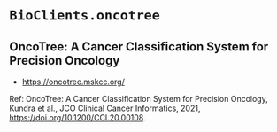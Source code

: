 # `BioClients.oncotree`

## OncoTree: A Cancer Classification System for Precision Oncology

 * <https://oncotree.mskcc.org/>

Ref: OncoTree: A Cancer Classification System for Precision Oncology, Kundra et al., JCO Clinical Cancer Informatics, 2021, https://doi.org/10.1200/CCI.20.00108.

